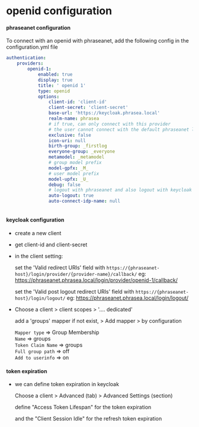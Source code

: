 # openid configuration

#### phraseanet configuration
To connect with an openid with phraseanet, add the following config in the configuration.yml file


```yaml
authentication:
    providers:
        openid-1:
            enabled: true
            display: true
            title: ' openid 1'
            type: openid
            options:
                client-id: 'client-id'
                client-secret: 'client-secret'
                base-url: 'https://keycloak.phrasea.local'
                realm-name: phrasea
                # if true, can only connect with this provider
                # the user cannot connect with the default phraseanet login form
                exclusive: false
                icon-uri: null
                birth-group: _firstlog
                everyone-group: _everyone
                metamodel: _metamodel
                # group model prefix
                model-gpfx: _M_  
                # user model prefix
                model-upfx: _U_
                debug: false
                # logout with phraseanet and also logout with keycloak
                auto-logout: true  
                auto-connect-idp-name: null
                
```


#### keycloak configuration

- create a new client
- get client-id and client-secret
- in the client setting:
   
   set the 'Valid redirect URIs' field with `https://{phraseanet-host}/login/provider/{provider-name}/callback/`
   eg: https://phraseanet.phrasea.local/login/provider/openid-1/callback/
     
   set the 'Valid post logout redirect URIs' field with `https://{phraseanet-host}/login/logout/` eg: https://phraseanet.phrasea.local/login/logout/

- Choose a client > client scopes >  '.... dedicated'
  
  add a 'groups' mapper if not exist,  > Add mapper > by configuration  
  
  `Mapper type` => Group Membership  
  `Name` => groups  
  `Token Claim Name` => groups  
  `Full group path`  => off   
  `Add to userinfo`  => on

#### token expiration
- we can define token expiration in keycloak

  Choose a client > Advanced (tab) > Advanced Settings (section)
  
  define "Access Token Lifespan" for the token expiration
  
  and the "Client Session Idle"  for the refresh token expiration
  
